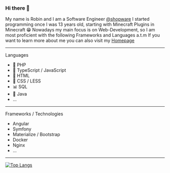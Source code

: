 ### Hi there 👋

My name is Robin and I am a Software Engineer [@shopware](https://github.com/shopware/)
I started programming once I was 13 years old, starting with Minecraft Plugins in Minecraft 😁
Nowadays my main focus is on Web-Development, so I am most proficient with the following Frameworks and Languages a.t.m
If you want to learn more about me you can also visit my [Homepage](https://robin-schulte.de)

---
Languages
* 🐘 PHP
* 🔧 TypeScript / JavaScript
* 📄 HTML
* 🎨 CSS / LESS
* 📊 SQL
* 🔨 Java
* ...
---

Frameworks / Technologies
* Angular
* Symfony
* Materialize / Bootstrap
* Docker
* Nginx
* ...
---

[![Top Langs](https://github-readme-stats.vercel.app/api/top-langs/?username=relativvv&layout=compact)](https://github.com/anuraghazra/github-readme-stats)
